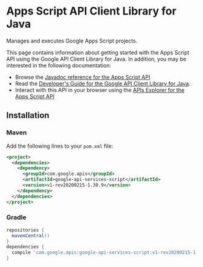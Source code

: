 # Apps Script API Client Library for Java

Manages and executes Google Apps Script projects.


This page contains information about getting started with the Apps Script API
using the Google API Client Library for Java. In addition, you may be interested
in the following documentation:

* Browse the [Javadoc reference for the Apps Script API][javadoc]
* Read the [Developer's Guide for the Google API Client Library for Java][google-api-client].
* Interact with this API in your browser using the [APIs Explorer for the Apps Script API][api-explorer]

## Installation

### Maven

Add the following lines to your `pom.xml` file:

```xml
<project>
  <dependencies>
    <dependency>
      <groupId>com.google.apis</groupId>
      <artifactId>google-api-services-script</artifactId>
      <version>v1-rev20200215-1.30.9</version>
    </dependency>
  </dependencies>
</project>
```

### Gradle

```gradle
repositories {
  mavenCentral()
}
dependencies {
  compile 'com.google.apis:google-api-services-script:v1-rev20200215-1.30.9'
}
```

[javadoc]: https://googleapis.dev/java/google-api-services-script/latest/index.html
[google-api-client]: https://github.com/googleapis/google-api-java-client/
[api-explorer]: https://developers.google.com/apis-explorer/#p/script/v1/
